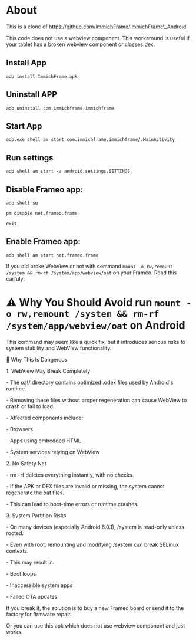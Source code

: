 # About

This is a clone of https://github.com/immichFrame/ImmichFrame\_Android

This code does not use a webview component.
This workaround is useful if your tablet has a broken webview component or classes.dex.



## Install App
```
adb install ImmichFrame.apk
```


## Uninstall APP
```
adb uninstall com.immichframe.immichframe
```


## Start App
```
adb.exe shell am start com.immichframe.immichframe/.MainActivity
```


## Run settings
```
adb shell am start -a android.settings.SETTINGS
```




## Disable Frameo app:
```
adb shell su

pm disable net.frameo.frame

exit
```


## Enable Frameo app:
```
adb shell am start net.frameo.frame
```


If you did broke WebView or not with command ```mount -o rw,remount /system && rm-rf /system/app/webview/oat``` on your Frameo. Read this carfuly: 



# ⚠️ Why You Should Avoid run ```mount -o rw,remount /system && rm-rf /system/app/webview/oat``` on Android



This command may seem like a quick fix, but it introduces serious risks to system stability and WebView functionality.





🚫 Why This Is Dangerous

1\. WebView May Break Completely

\- The oat/ directory contains optimized .odex files used by Android's runtime.

\- Removing these files without proper regeneration can cause WebView to crash or fail to load.

\- Affected components include:

\- Browsers

\- Apps using embedded HTML

\- System services relying on WebView

2\. No Safety Net

\- rm -rf deletes everything instantly, with no checks.

\- If the APK or DEX files are invalid or missing, the system cannot regenerate the oat files.

\- This can lead to boot-time errors or runtime crashes.

3\. System Partition Risks

\- On many devices (especially Android 6.0.1), /system is read-only unless rooted.

\- Even with root, remounting and modifying /system can break SELinux contexts.

\- This may result in:

\- Boot loops

\- Inaccessible system apps

\- Failed OTA updates



If you break it, the solution is to buy a new Frameo board or send it to the factory for firmware repair.

Or you can use this apk which does not use webview component and just works.







